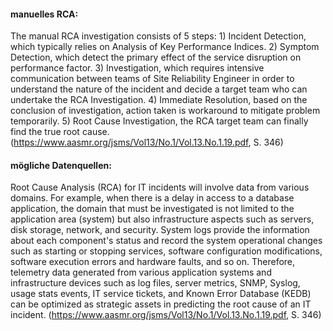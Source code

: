 #### manuelles RCA:
 The manual RCA
investigation consists of 5 steps: 1) Incident Detection, which typically relies on
Analysis of Key Performance Indices. 2) Symptom Detection, which detect the
primary effect of the service disruption on performance factor. 3) Investigation,
which requires intensive communication between teams of Site Reliability Engineer
in order to understand the nature of the incident and decide a target team who can
undertake the RCA Investigation. 4) Immediate Resolution, based on the
conclusion of investigation, action taken is workaround to mitigate problem
temporarily. 5) Root Cause Investigation, the RCA target team can finally find the
true root cause.
(https://www.aasmr.org/jsms/Vol13/No.1/Vol.13.No.1.19.pdf, S. 346)

#### mögliche Datenquellen:
Root Cause Analysis (RCA) for IT incidents will involve data from various
domains. For example, when there is a delay in access to a database application, the
domain that must be investigated is not limited to the application area (system) but
also infrastructure aspects such as servers, disk storage, network, and security.
System logs provide the information about each component's status and record the
system operational changes such as starting or stopping services, software
configuration modifications, software execution errors and hardware faults, and so
on. Therefore, telemetry data generated from various application systems and
infrastructure devices such as log files, server metrics, SNMP, Syslog, usage stats
events, IT service tickets, and Known Error Database (KEDB) can be optimized as
strategic assets in predicting the root cause of an IT incident. 
(https://www.aasmr.org/jsms/Vol13/No.1/Vol.13.No.1.19.pdf, S. 346)



